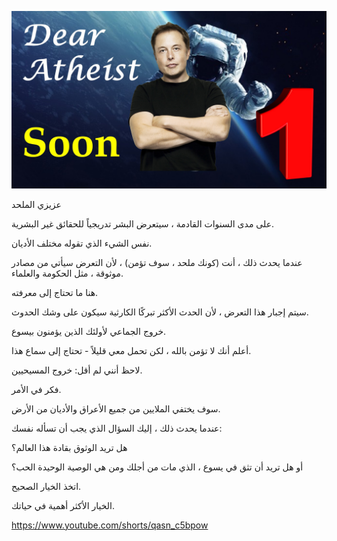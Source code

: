 ![Video cover image](../cover.jpg "cover photo")

عزيزي الملحد

على مدى السنوات القادمة ، سيتعرض البشر تدريجياً للحقائق غير البشرية.

نفس الشيء الذي تقوله مختلف الأديان.

عندما يحدث ذلك ، أنت (كونك ملحد ، سوف تؤمن) ، لأن التعرض سيأتي من مصادر موثوقة ، مثل الحكومة والعلماء.

هنا ما تحتاج إلى معرفته.

سيتم إجبار هذا التعرض ، لأن الحدث الأكثر تبركًا الكارثية سيكون على وشك الحدوث.

خروج الجماعي لأولئك الذين يؤمنون بيسوع.

أعلم أنك لا تؤمن بالله ، لكن تحمل معي قليلاً - تحتاج إلى سماع هذا.

لاحظ أنني لم أقل: خروج المسيحيين.

فكر في الأمر.

سوف يختفي الملايين من جميع الأعراق والأديان من الأرض.

عندما يحدث ذلك ، إليك السؤال الذي يجب أن تسأله نفسك:

هل تريد الوثوق بقادة هذا العالم؟

أو هل تريد أن تثق في يسوع ، الذي مات من أجلك ومن هي الوصية الوحيدة الحب؟

اتخذ الخيار الصحيح.

الخيار الأكثر أهمية في حياتك.

https://www.youtube.com/shorts/qasn_c5bpow